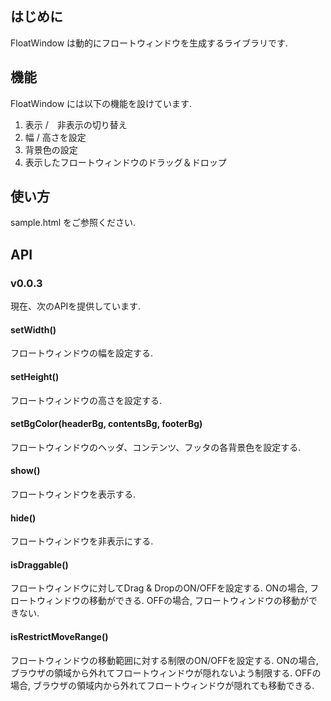 はじめに
-------------------------------------------------------------
FloatWindow は動的にフロートウィンドウを生成するライブラリです.

機能
-------------------------------------------------------------
FloatWindow には以下の機能を設けています.

1. 表示 /　非表示の切り替え
2. 幅 / 高さを設定
3. 背景色の設定
4. 表示したフロートウィンドウのドラッグ＆ドロップ

使い方
-------------------------------------------------------------
sample.html をご参照ください.

API
-------------------------------------------------------------
### v0.0.3
現在、次のAPIを提供しています.

#### setWidth()
フロートウィンドウの幅を設定する.

#### setHeight()
フロートウィンドウの高さを設定する.

#### setBgColor(headerBg, contentsBg, footerBg)
フロートウィンドウのヘッダ、コンテンツ、フッタの各背景色を設定する.

#### show()
フロートウィンドウを表示する.

#### hide()
フロートウィンドウを非表示にする.

#### isDraggable()
フロートウィンドウに対してDrag & DropのON/OFFを設定する.
ONの場合, フロートウィンドウの移動ができる.
OFFの場合, フロートウィンドウの移動ができない.

#### isRestrictMoveRange()
フロートウィンドウの移動範囲に対する制限のON/OFFを設定する.
ONの場合, ブラウザの領域から外れてフロートウィンドウが隠れないよう制限する.
OFFの場合, ブラウザの領域内から外れてフロートウィンドウが隠れても移動できる.
